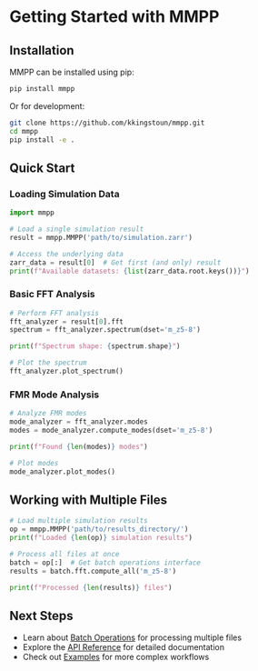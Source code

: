 # Getting Started with MMPP

## Installation

MMPP can be installed using pip:

```bash
pip install mmpp
```

Or for development:

```bash
git clone https://github.com/kkingstoun/mmpp.git
cd mmpp
pip install -e .
```

## Quick Start

### Loading Simulation Data

```python
import mmpp

# Load a single simulation result
result = mmpp.MMPP('path/to/simulation.zarr')

# Access the underlying data
zarr_data = result[0]  # Get first (and only) result
print(f"Available datasets: {list(zarr_data.root.keys())}")
```

### Basic FFT Analysis

```python
# Perform FFT analysis
fft_analyzer = result[0].fft
spectrum = fft_analyzer.spectrum(dset='m_z5-8')

print(f"Spectrum shape: {spectrum.shape}")

# Plot the spectrum
fft_analyzer.plot_spectrum()
```

### FMR Mode Analysis

```python
# Analyze FMR modes
mode_analyzer = fft_analyzer.modes
modes = mode_analyzer.compute_modes(dset='m_z5-8')

print(f"Found {len(modes)} modes")

# Plot modes
mode_analyzer.plot_modes()
```

## Working with Multiple Files

```python
# Load multiple simulation results
op = mmpp.MMPP('path/to/results_directory/')
print(f"Loaded {len(op)} simulation results")

# Process all files at once
batch = op[:]  # Get batch operations interface
results = batch.fft.compute_all('m_z5-8')

print(f"Processed {len(results)} files")
```

## Next Steps

- Learn about [Batch Operations](batch_operations.md) for processing multiple files
- Explore the [API Reference](../api/index.md) for detailed documentation
- Check out [Examples](examples.md) for more complex workflows
